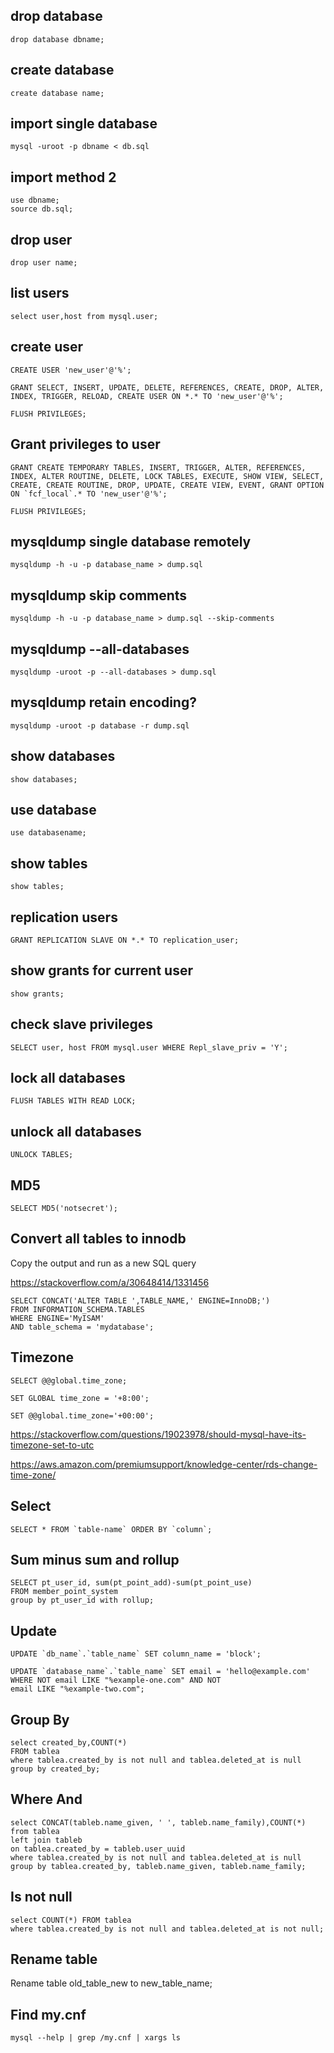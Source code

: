 ## drop database
```
drop database dbname;
```

## create database
```
create database name;
```

## import single database
```
mysql -uroot -p dbname < db.sql
```

## import method 2
```
use dbname;
source db.sql;
```

## drop user
```
drop user name;
```

## list users
```
select user,host from mysql.user;
```

## create user
```
CREATE USER 'new_user'@'%';

GRANT SELECT, INSERT, UPDATE, DELETE, REFERENCES, CREATE, DROP, ALTER, INDEX, TRIGGER, RELOAD, CREATE USER ON *.* TO 'new_user'@'%';

FLUSH PRIVILEGES;
```

## Grant privileges to user
```
GRANT CREATE TEMPORARY TABLES, INSERT, TRIGGER, ALTER, REFERENCES, INDEX, ALTER ROUTINE, DELETE, LOCK TABLES, EXECUTE, SHOW VIEW, SELECT, CREATE, CREATE ROUTINE, DROP, UPDATE, CREATE VIEW, EVENT, GRANT OPTION ON `fcf_local`.* TO 'new_user'@'%';

FLUSH PRIVILEGES;
```

## mysqldump single database remotely
```
mysqldump -h -u -p database_name > dump.sql 
```

## mysqldump skip comments
```
mysqldump -h -u -p database_name > dump.sql --skip-comments
```

## mysqldump --all-databases
```
mysqldump -uroot -p --all-databases > dump.sql
```

## mysqldump retain encoding?
```
mysqldump -uroot -p database -r dump.sql
```

## show databases
```
show databases;
```

## use database
```
use databasename;
```

## show tables
```
show tables;
```

## replication users
```
GRANT REPLICATION SLAVE ON *.* TO replication_user;
```

## show grants for current user
```
show grants;
```

## check slave privileges
```
SELECT user, host FROM mysql.user WHERE Repl_slave_priv = 'Y';
```

## lock all databases
```
FLUSH TABLES WITH READ LOCK;
```

## unlock all databases
```
UNLOCK TABLES;
```

## MD5
```
SELECT MD5('notsecret'); 
```

## Convert all tables to innodb
Copy the output and run as a new SQL query

https://stackoverflow.com/a/30648414/1331456

```
SELECT CONCAT('ALTER TABLE ',TABLE_NAME,' ENGINE=InnoDB;') 
FROM INFORMATION_SCHEMA.TABLES
WHERE ENGINE='MyISAM'
AND table_schema = 'mydatabase';
```

## Timezone

```
SELECT @@global.time_zone;

SET GLOBAL time_zone = '+8:00';

SET @@global.time_zone='+00:00';
```

https://stackoverflow.com/questions/19023978/should-mysql-have-its-timezone-set-to-utc

https://aws.amazon.com/premiumsupport/knowledge-center/rds-change-time-zone/

## Select
```
SELECT * FROM `table-name` ORDER BY `column`;
```

## Sum minus sum and rollup
```
SELECT pt_user_id, sum(pt_point_add)-sum(pt_point_use)
FROM member_point_system
group by pt_user_id with rollup;
```


## Update 

```
UPDATE `db_name`.`table_name` SET column_name = 'block';
```

```
UPDATE `database_name`.`table_name` SET email = 'hello@example.com'
WHERE NOT email LIKE "%example-one.com" AND NOT
email LIKE "%example-two.com";
```

## Group By
```
select created_by,COUNT(*) 
FROM tablea
where tablea.created_by is not null and tablea.deleted_at is null
group by created_by;
```

## Where And
```
select CONCAT(tableb.name_given, ' ', tableb.name_family),COUNT(*)
from tablea
left join tableb
on tablea.created_by = tableb.user_uuid
where tablea.created_by is not null and tablea.deleted_at is null
group by tablea.created_by, tableb.name_given, tableb.name_family;
```

## Is not null
```
select COUNT(*) FROM tablea
where tablea.created_by is not null and tablea.deleted_at is not null;
```

## Rename table
Rename table old_table_new to new_table_name;

## Find my.cnf
```
mysql --help | grep /my.cnf | xargs ls
```
